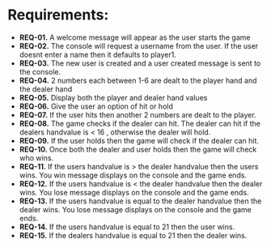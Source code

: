 # Requirements:
- **REQ-01.** A welcome message will appear as the user starts the game
- **REQ-02.** The console will request a username from the user. If the user doesnt enter a name then it defaults to player1.
- **REQ-03.** The new user is created and a user created message is sent to the console.
- **REQ-04.** 2 numbers each between 1-6 are dealt to the player hand and the dealer hand
- **REQ-05.** Display both the player and dealer hand values
- **REQ-06.** Give the user an option of hit or hold
- **REQ-07.** If the user hits then another 2 numbers are dealt to the player.
- **REQ-08.** The game checks if the dealer can hit. The dealer can hit if the dealers handvalue is < 16 , otherwise the dealer will hold.
- **REQ-09.** If the user holds then the game will check if the dealer can hit. 
- **REQ-10.** Once both the dealer and user holds then the game will check who wins.
- **REQ-11.** If the users handvalue is > the dealer handvalue then the users wins. You win message displays on the console and the game ends.
- **REQ-12.** If the users handvalue is < the dealer handvalue then the dealer wins. You lose message displays on the console and the game ends.
- **REQ-13.** If the users handvalue is equal to the dealer handvalue then the dealer wins. You lose message displays on the console and the game ends.
- **REQ-14.** If the users handvalue is equal to 21 then the user wins.
- **REQ-15.** If the dealers handvalue is equal to 21 then the dealer wins.

